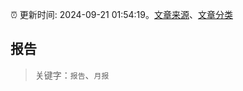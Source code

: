 :alarm_clock: 更新时间: 2024-09-21 01:54:19。[文章来源](/README.md)、[文章分类](/TAGS.md)

## 报告


> 关键字：`报告`、`月报`



